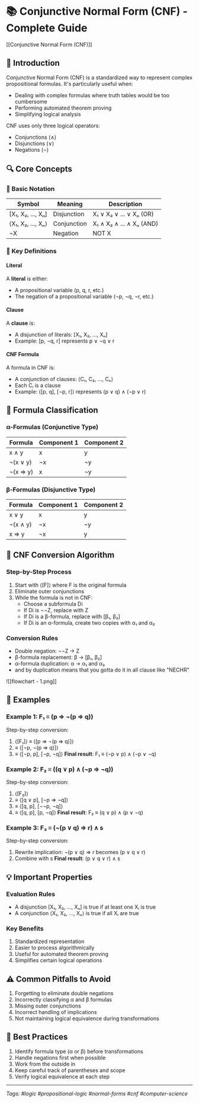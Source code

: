 # 📚 Conjunctive Normal Form (CNF) - Complete Guide
[[Conjunctive Normal Form (CNF)]]
## 🎯 Introduction
Conjunctive Normal Form (CNF) is a standardized way to represent complex propositional formulas. It's particularly useful when:
- Dealing with complex formulas where truth tables would be too cumbersome
- Performing automated theorem proving
- Simplifying logical analysis

CNF uses only three logical operators:
- Conjunctions (∧)
- Disjunctions (∨)
- Negations (¬)

## 🔍 Core Concepts

### 📌 Basic Notation

| Symbol | Meaning | Description |
|--------|---------|-------------|
| [X₁, X₂, ..., Xₙ] | Disjunction | X₁ ∨ X₂ ∨ ... ∨ Xₙ (OR) |
| ⟨X₁, X₂, ..., Xₙ⟩ | Conjunction | X₁ ∧ X₂ ∧ ... ∧ Xₙ (AND) |
| ¬X | Negation | NOT X |

### 📌 Key Definitions

#### Literal
A **literal** is either:
- A propositional variable (p, q, r, etc.)
- The negation of a propositional variable (¬p, ¬q, ¬r, etc.)

#### Clause
A **clause** is:
- A disjunction of literals: [X₁, X₂, ..., Xₙ]
- Example: [p, ¬q, r] represents p ∨ ¬q ∨ r

#### CNF Formula
A formula in CNF is:
- A conjunction of clauses: ⟨C₁, C₂, ..., Cₙ⟩
- Each Cᵢ is a clause
- Example: ⟨[p, q], [¬p, r]⟩ represents (p ∨ q) ∧ (¬p ∨ r)

## 🧮 Formula Classification

### α-Formulas (Conjunctive Type)

| Formula | Component 1 | Component 2 |
|---------|------------|-------------|
| x ∧ y | x | y |
| ¬(x ∨ y) | ¬x | ¬y |
| ¬(x ⇒ y) | x | ¬y |

### β-Formulas (Disjunctive Type)

| Formula | Component 1 | Component 2 |
|---------|------------|-------------|
| x ∨ y | x | y |
| ¬(x ∧ y) | ¬x | ¬y |
| x ⇒ y | ¬x | y |

## 🔄 CNF Conversion Algorithm

### Step-by-Step Process
1. Start with ⟨[F]⟩ where F is the original formula
2. Eliminate outer conjunctions
3. While the formula is not in CNF:
   - Choose a subformula Di
   - If Di is ¬¬Z, replace with Z
   - If Di is a β-formula, replace with [β₁, β₂]
   - If Di is an α-formula, create two copies with α₁ and α₂

### Conversion Rules
- Double negation: ¬¬Z → Z
- β-formula replacement: β → [β₁, β₂]
- α-formula duplication: α → α₁ and α₂
- and by duplication  means that you gotta do it in all clause like "NECHR"

![[flowchart - 1.png]]
## 📝 Examples

### Example 1: F₁ ≡ (p ⇒ ¬(p ⇒ q))
Step-by-step conversion:
1. ⟨[F₁]⟩ ≡ ⟨[p ⇒ ¬(p ⇒ q)]⟩
2. ≡ ⟨[¬p, ¬(p ⇒ q)]⟩
3. ≡ ⟨[¬p, p], [¬p, ¬q]⟩
**Final result**: F₁ ≡ (¬p ∨ p) ∧ (¬p ∨ ¬q)

### Example 2: F₂ ≡ ((q ∨ p) ∧ (¬p ⇒ ¬q))
Step-by-step conversion:
1. ⟨[F₂]⟩
2. ≡ ⟨[q ∨ p], [¬p ⇒ ¬q]⟩
3. ≡ ⟨[q, p], [¬¬p, ¬q]⟩
4. ≡ ⟨[q, p], [p, ¬q]⟩
**Final result**: F₂ ≡ (q ∨ p) ∧ (p ∨ ¬q)

### Example 3: F₃ ≡ (¬(p ∨ q) ⇒ r) ∧ s
Step-by-step conversion:
1. Rewrite implication: ¬(p ∨ q) ⇒ r becomes (p ∨ q ∨ r)
2. Combine with s
**Final result**: (p ∨ q ∨ r) ∧ s

## 💡 Important Properties

### Evaluation Rules
- A disjunction [X₁, X₂, ..., Xₙ] is true if at least one Xᵢ is true
- A conjunction ⟨X₁, X₂, ..., Xₙ⟩ is true if all Xᵢ are true

### Key Benefits
1. Standardized representation
2. Easier to process algorithmically
3. Useful for automated theorem proving
4. Simplifies certain logical operations

## ⚠️ Common Pitfalls to Avoid
1. Forgetting to eliminate double negations
2. Incorrectly classifying α and β formulas
3. Missing outer conjunctions
4. Incorrect handling of implications
5. Not maintaining logical equivalence during transformations

## 🎯 Best Practices
1. Identify formula type (α or β) before transformations
2. Handle negations first when possible
3. Work from the outside in
4. Keep careful track of parentheses and scope
5. Verify logical equivalence at each step

---
*Tags: #logic #propositional-logic #normal-forms #cnf #computer-science*